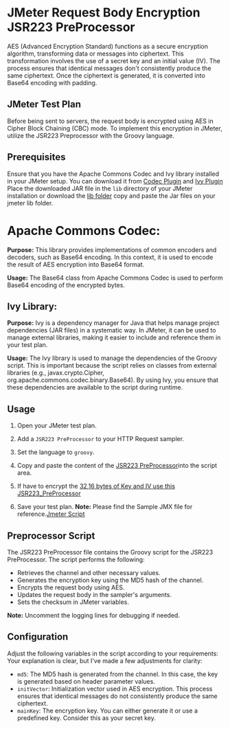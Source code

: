 # JMeter Request Body Encryption JSR223 PreProcessor
AES (Advanced Encryption Standard) functions as a secure encryption algorithm, transforming data or messages into ciphertext. This transformation involves the use of a secret key and an initial value (IV). The process ensures that identical messages don't consistently produce the same ciphertext. Once the ciphertext is generated, it is converted into Base64 encoding with padding.

## JMeter Test Plan
Before being sent to servers, the request body is encrypted using AES in Cipher Block Chaining (CBC) mode. To implement this encryption in JMeter, utilize the JSR223 Preprocessor with the Groovy language.

## Prerequisites

Ensure that you have the Apache Commons Codec and Ivy library installed in your JMeter setup. You can download it from [Codec Plugin](https://commons.apache.org/proper/commons-codec/download_codec.cgi) and [Ivy Plugin](https://ant.apache.org/ivy/download.cgi.) Place the downloaded JAR file in the `lib` directory of your JMeter installation or download the [lib folder](./lib) copy and paste the Jar files on your jmeter lib folder.
# Apache Commons Codec:

**Purpose:** This library provides implementations of common encoders and decoders, such as Base64 encoding. In this context, it is used to encode the result of AES encryption into Base64 format.

**Usage:** The Base64 class from Apache Commons Codec is used to perform Base64 encoding of the encrypted bytes.
## Ivy Library:

**Purpose:** Ivy is a dependency manager for Java that helps manage project dependencies (JAR files) in a systematic way. In JMeter, it can be used to manage external libraries, making it easier to include and reference them in your test plan.

**Usage:** The Ivy library is used to manage the dependencies of the Groovy script. This is important because the script relies on classes from external libraries (e.g., javax.crypto.Cipher, org.apache.commons.codec.binary.Base64). By using Ivy, you ensure that these dependencies are available to the script during runtime.

## Usage

1. Open your JMeter test plan.

2. Add a `JSR223 PreProcessor` to your HTTP Request sampler.

3. Set the language to `groovy`.

4. Copy and paste the content of the [JSR223 PreProcessor](./JSR223PreProcessor.groovy)into the script area.
5. If have to encrypt the [32,16 bytes of Key and IV use this JSR223_PreProcessor](./JSR223_PreProcessor_32_16_bytes.groovy)

6. Save your test plan.
**Note:** Please find the Sample JMX file for reference.[Jmeter Script](./MM_Encryption_AES.jmx)
## Preprocessor Script

The JSR223 PreProcessor file contains the Groovy script for the JSR223 PreProcessor. The script performs the following:

- Retrieves the channel and other necessary values.
- Generates the encryption key using the MD5 hash of the channel.
- Encrypts the request body using AES.
- Updates the request body in the sampler's arguments.
- Sets the checksum in JMeter variables.

**Note:** Uncomment the logging lines for debugging if needed.

## Configuration

Adjust the following variables in the script according to your requirements:
Your explanation is clear, but I've made a few adjustments for clarity:

- `md5`: The MD5 hash is generated from the channel.  In this case, the key is generated based on header parameter values.
- `initVector`: Initialization vector used in AES encryption. This process ensures that identical messages do not consistently produce the same ciphertext.
- `mainKey`: The encryption key. You can either generate it or use a predefined key. Consider this as your secret key.

